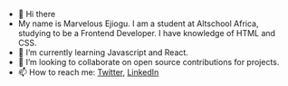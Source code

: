 - 👋 Hi there
-  My name is Marvelous Ejiogu. I am a student at Altschool Africa, studying to be a Frontend Developer. I have knowledge of HTML and CSS.
- 🌱 I’m currently learning Javascript and React.
- 💞️ I’m looking to collaborate on open source contributions for projects.
- 📫 How to reach me: [Twitter](https://twitter.com/Ejii_baby), [LinkedIn](www.linkedin.com/in/marvelous-ejiogu)

<!---
Marvy-E/Marvy-E is a ✨ special ✨ repository because its `README.md` (this file) appears on your GitHub profile.
You can click the Preview link to take a look at your changes.
--->
